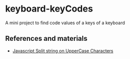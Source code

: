 # keyboard-keyCodes
A mini project to find code values of a keys of a keyboard

## References and materials 

- [Javascript Split string on UpperCase Characters](https://stackoverflow.com/questions/7888238/javascript-split-string-on-uppercase-characters)

